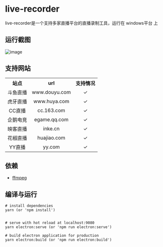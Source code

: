 # live-recorder

live-recorder是一个支持多家直播平台的直播录制工具，运行在 windows平台 上   

## 运行截图

![image](https://gsons.github.io/demo/live-recorder.png)

## 支持网站

<table>
    <tr align="center">
        <th>站点</th>
        <th>url</th>
        <th>支持情况</th>
    </tr>
    <tr align="center">
        <td>斗鱼直播</td>
        <td>www.douyu.com</td>
        <td>✓</td>
    </tr>
    <tr align="center">
        <td>虎牙直播</td>
        <td>www.huya.com</td>
        <td>✓</td>
    </tr>
    <tr align="center">
        <td>CC直播</td>
        <td>cc.163.com</td>
        <td>✓</td>
    </tr>
    <tr align="center">
        <td>企鹅电竞</td>
        <td>egame.qq.com</td>
        <td>✓</td>
    </tr>
        <tr align="center">
        <td>映客直播</td>
        <td>inke.cn</td>
        <td>✓</td>
    </tr>
    <tr align="center">
        <td>花椒直播</td>
        <td>huajiao.com</td>
        <td>✓</td>
    </tr>
    <tr align="center">
        <td>YY直播</td>
        <td>yy.com</td>
        <td>✓</td>
    </tr>
</table>

## 依赖
* [ffmpeg](https://ffmpeg.org/)

## 编译与运行

```
# install dependencies
yarn (or 'npm install')


# serve with hot reload at localhost:9080
yarn electron:serve (or 'npm run electron:serve')

# build electron application for production
yarn electron:build (or 'npm run electron:build')
```

